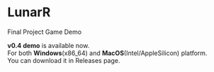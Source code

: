 # LunarR
Final Project Game Demo

**v0.4 demo** is available now.  
For both **Windows**(x86_64) and **MacOS**(Intel/AppleSilicon) platform.  
You can download it in Releases page.
